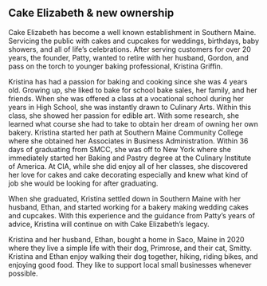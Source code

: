 ## Cake Elizabeth & new ownership

Cake Elizabeth has become a well known establishment in Southern Maine.  Servicing the public with cakes and cupcakes for weddings, birthdays, baby showers, and all of life’s celebrations.  After serving customers for over 20 years, the founder, Patty, wanted to retire with her husband, Gordon, and pass on the torch to younger baking professional, Kristina Griffin.

Kristina has had a passion for baking and cooking since she was 4 years old.  Growing up, she liked to bake for school bake sales, her family, and her friends. When she was offered a class at a vocational school during her years in High School, she was instantly drawn to Culinary Arts.  Within this class, she showed her passion for edible art.  With some research, she learned what course she had to take to obtain her dream of owning her own bakery.  Kristina started her path at Southern Maine Community College where she obtained her Associates in Business Administration.  Within 36 days of graduating from SMCC, she was off to New York where she immediately started her Baking and Pastry degree at the Culinary Institute of America.  At CIA, while she did enjoy all of her classes, she discovered her love for cakes and cake decorating especially and knew what kind of job she would be looking for after graduating.

When she graduated, Kristina settled down in Southern Maine with her husband, Ethan, and started working for a bakery making wedding cakes and cupcakes.  With this experience and the guidance from Patty’s years of advice, Kristina will continue on with Cake Elizabeth’s legacy.

Kristina and her husband, Ethan, bought a home in Saco, Maine in 2020 where they live a simple life with their dog, Primrose, and their cat, Smitty.  Kristina and Ethan enjoy walking their dog together, hiking, riding bikes, and enjoying good food. They like to support local small businesses whenever possible.  